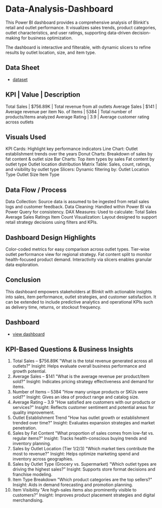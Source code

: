 # Data-Analysis-Dashboard
This Power BI dashboard provides a comprehensive analysis of Blinkit's retail and outlet performance. It visualizes sales trends, product categories, outlet characteristics, and user ratings, supporting data-driven decision-making for business optimization.

The dashboard is interactive and filterable, with dynamic slicers to refine results by outlet location, size, and item type.
## Data Sheet
  - <a href="https://github.com/Charithasri-Vanam/Data-Analysis-Dashboard/blob/main/BlinkIT%20Grocery%20Data.xlsx"> dataset </a>
## KPI | Value | Description
Total Sales | $756.89K | Total revenue from all outlets
Average Sales | $141 | Average revenue per item
No. of Items | 5384 | Total number of products/items analyzed
Average Rating | 3.9 | Average customer rating across outlets
## Visuals Used
KPI Cards: Highlight key performance indicators
Line Chart: Outlet establishment trends over the years
Donut Charts: Breakdown of sales by fat content & outlet size
Bar Charts:    Top item types by sales
               Fat content by outlet type
               Outlet location distribution
Matrix Table: Sales, count, ratings, and visibility by outlet type
Slicers: Dynamic filtering by: Outlet Location Type
                               Outlet Size
                               Item Type
## Data Flow / Process
Data Collection: Source data is assumed to be ingested from retail sales logs and customer feedback.
Data Cleaning: Handled within Power BI via Power Query for consistency.
DAX Measures: Used to calculate:
              Total Sales
              Average Sales
              Ratings
              Item Count
Visualization: Layout designed to support retail strategy decisions using filters and KPIs.
## Dashboard Design Highlights
Color-coded metrics for easy comparison across outlet types.
Tier-wise outlet performance view for regional strategy.
Fat content split to monitor health-focused product demand.
Interactivity via slicers enables granular data exploration.
## Conclusion
This dashboard empowers stakeholders at Blinkit with actionable insights into sales, item performance, outlet strategies, and customer satisfaction. It can be extended to include predictive analytics and operational KPIs such as delivery time, returns, or stockout frequency.
## Dashboard
- <a  href= "https://github.com/Charithasri-Vanam/Data-Analysis-Dashboard/blob/main/Screenshot%202025-04-24%20101809.png"> view dashboard </a>
## KPI-Based Questions & Business Insights
1. Total Sales – $756.89K
  "What is the total revenue generated across all outlets?"
   Insight: Helps evaluate overall business performance and growth potential.
2. Average Sales – $141
   "What is the average revenue per product/item sold?"
   Insight: Indicates pricing strategy effectiveness and demand for items.
3. Number of Items – 5384
  "How many unique products or SKUs were sold?"
   Insight: Gives an idea of product range and catalog size.
4. Average Rating – 3.9
  "How satisfied are customers with our products or services?"
   Insight: Reflects customer sentiment and potential areas for quality improvement.
5. Outlet Establishment Trend
  "How has outlet growth or establishment trended over time?"
   Insight: Evaluates expansion strategies and market penetration.
6. Sales by Fat Content
   "What proportion of sales comes from low-fat vs. regular items?"
   Insight: Tracks health-conscious buying trends and inventory planning.
7. Sales by Outlet Location (Tier 1/2/3)
   "Which market tiers contribute the most to revenue?"
   Insight: Helps optimize marketing spend and inventory across geographies.
8. Sales by Outlet Type (Grocery vs. Supermarket)
   "Which outlet types are driving the highest sales?"
   Insight: Supports store format decisions and franchise modeling.
9. Item Type Breakdown
   "Which product categories are the top sellers?"
   Insight: Aids in demand forecasting and promotion planning.
10. Item Visibility
   "Are high-sales items also prominently visible to customers?"
   Insight: Improves product placement strategies and digital merchandising.

